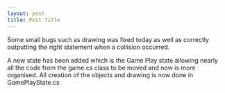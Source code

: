 ```yaml
---
layout: post
title: Post Title
---
```

Some small bugs such as drawing was fixed today as well as correctly outputting the right statement when a collision occurred.

A new state has been added which is the Game Play state allowing nearly all the code from the game.cs class to be moved and now is more organised. All creation of the objects and drawing is now done in GamePlayState.cs